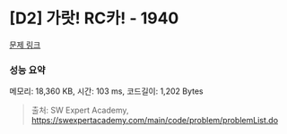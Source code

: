 # [D2] 가랏! RC카! - 1940 

[문제 링크](https://swexpertacademy.com/main/code/problem/problemDetail.do?contestProbId=AV5PjMgaALgDFAUq) 

### 성능 요약

메모리: 18,360 KB, 시간: 103 ms, 코드길이: 1,202 Bytes



> 출처: SW Expert Academy, https://swexpertacademy.com/main/code/problem/problemList.do
